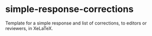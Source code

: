 # simple-response-corrections
Template for a simple response and list of corrections, to editors or reviewers, in XeLaTeX.
